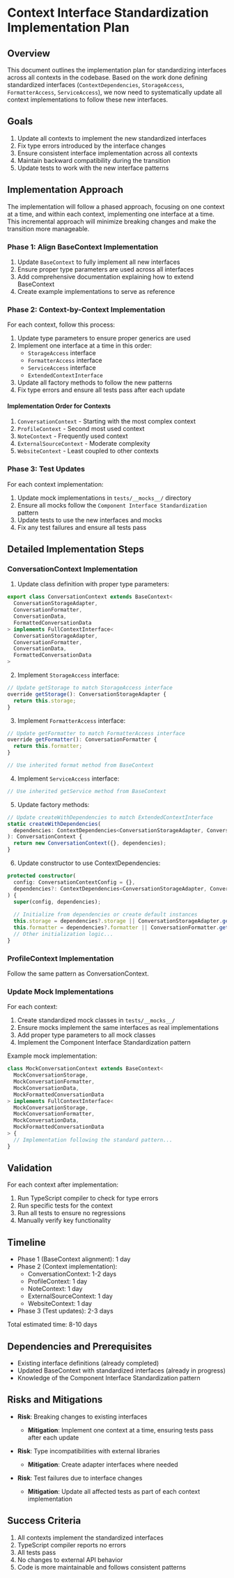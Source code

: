 # Context Interface Standardization Implementation Plan

## Overview

This document outlines the implementation plan for standardizing interfaces across all contexts in the codebase. Based on the work done defining standardized interfaces (`ContextDependencies`, `StorageAccess`, `FormatterAccess`, `ServiceAccess`), we now need to systematically update all context implementations to follow these new interfaces.

## Goals

1. Update all contexts to implement the new standardized interfaces
2. Fix type errors introduced by the interface changes
3. Ensure consistent interface implementation across all contexts
4. Maintain backward compatibility during the transition
5. Update tests to work with the new interface patterns

## Implementation Approach

The implementation will follow a phased approach, focusing on one context at a time, and within each context, implementing one interface at a time. This incremental approach will minimize breaking changes and make the transition more manageable.

### Phase 1: Align BaseContext Implementation

1. Update `BaseContext` to fully implement all new interfaces
2. Ensure proper type parameters are used across all interfaces
3. Add comprehensive documentation explaining how to extend BaseContext
4. Create example implementations to serve as reference

### Phase 2: Context-by-Context Implementation

For each context, follow this process:

1. Update type parameters to ensure proper generics are used
2. Implement one interface at a time in this order:
   - `StorageAccess` interface
   - `FormatterAccess` interface 
   - `ServiceAccess` interface
   - `ExtendedContextInterface`
3. Update all factory methods to follow the new patterns
4. Fix type errors and ensure all tests pass after each update

#### Implementation Order for Contexts

1. `ConversationContext` - Starting with the most complex context
2. `ProfileContext` - Second most used context
3. `NoteContext` - Frequently used context
4. `ExternalSourceContext` - Moderate complexity
5. `WebsiteContext` - Least coupled to other contexts

### Phase 3: Test Updates

For each context implementation:

1. Update mock implementations in `tests/__mocks__/` directory
2. Ensure all mocks follow the `Component Interface Standardization` pattern
3. Update tests to use the new interfaces and mocks
4. Fix any test failures and ensure all tests pass

## Detailed Implementation Steps

### ConversationContext Implementation

1. Update class definition with proper type parameters:
```typescript
export class ConversationContext extends BaseContext<
  ConversationStorageAdapter,
  ConversationFormatter,
  ConversationData,
  FormattedConversationData
> implements FullContextInterface<
  ConversationStorageAdapter,
  ConversationFormatter,
  ConversationData,
  FormattedConversationData
>
```

2. Implement `StorageAccess` interface:
```typescript
// Update getStorage to match StorageAccess interface
override getStorage(): ConversationStorageAdapter {
  return this.storage;
}
```

3. Implement `FormatterAccess` interface:
```typescript
// Update getFormatter to match FormatterAccess interface
override getFormatter(): ConversationFormatter {
  return this.formatter;
}

// Use inherited format method from BaseContext
```

4. Implement `ServiceAccess` interface:
```typescript
// Use inherited getService method from BaseContext
```

5. Update factory methods:
```typescript
// Update createWithDependencies to match ExtendedContextInterface
static createWithDependencies(
  dependencies: ContextDependencies<ConversationStorageAdapter, ConversationFormatter>
): ConversationContext {
  return new ConversationContext({}, dependencies);
}
```

6. Update constructor to use ContextDependencies:
```typescript
protected constructor(
  config: ConversationContextConfig = {},
  dependencies?: ContextDependencies<ConversationStorageAdapter, ConversationFormatter>
) {
  super(config, dependencies);
  
  // Initialize from dependencies or create default instances
  this.storage = dependencies?.storage || ConversationStorageAdapter.getInstance();
  this.formatter = dependencies?.formatter || ConversationFormatter.getInstance();
  // Other initialization logic...
}
```

### ProfileContext Implementation

Follow the same pattern as ConversationContext.

### Update Mock Implementations

For each context:

1. Create standardized mock classes in `tests/__mocks__/`
2. Ensure mocks implement the same interfaces as real implementations
3. Add proper type parameters to all mock classes
4. Implement the Component Interface Standardization pattern

Example mock implementation:
```typescript
class MockConversationContext extends BaseContext<
  MockConversationStorage,
  MockConversationFormatter,
  MockConversationData,
  MockFormattedConversationData
> implements FullContextInterface<
  MockConversationStorage,
  MockConversationFormatter,
  MockConversationData,
  MockFormattedConversationData
> {
  // Implementation following the standard pattern...
}
```

## Validation

For each context after implementation:

1. Run TypeScript compiler to check for type errors
2. Run specific tests for the context
3. Run all tests to ensure no regressions
4. Manually verify key functionality

## Timeline

- Phase 1 (BaseContext alignment): 1 day
- Phase 2 (Context implementation):
  - ConversationContext: 1-2 days
  - ProfileContext: 1 day
  - NoteContext: 1 day
  - ExternalSourceContext: 1 day
  - WebsiteContext: 1 day
- Phase 3 (Test updates): 2-3 days

Total estimated time: 8-10 days

## Dependencies and Prerequisites

- Existing interface definitions (already completed)
- Updated BaseContext with standardized interfaces (already in progress)
- Knowledge of the Component Interface Standardization pattern

## Risks and Mitigations

- **Risk**: Breaking changes to existing interfaces
  - **Mitigation**: Implement one context at a time, ensuring tests pass after each update

- **Risk**: Type incompatibilities with external libraries
  - **Mitigation**: Create adapter interfaces where needed

- **Risk**: Test failures due to interface changes
  - **Mitigation**: Update all affected tests as part of each context implementation

## Success Criteria

1. All contexts implement the standardized interfaces
2. TypeScript compiler reports no errors
3. All tests pass
4. No changes to external API behavior
5. Code is more maintainable and follows consistent patterns